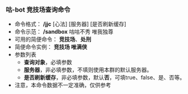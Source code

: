 ### 咕-bot 竞技场查询命令
- 命令格式： **/jjc** [心法] [服务器] [是否刷新缓存]
- 命令示范： **/sandbox** 咕咕不秀 唯我独尊
- 可用的简便命令： **竞技场**、**处刑**
- 简便命令实例： **竞技场 唯满侠**
- 参数列表
    - **查询对象**，必填参数
    - **服务器**，非必填参数，不填则使用本群的默认服务器。
    - **是否刷新缓存**，非必填参数，默认**否**，可填true、false、是、否等。
- 注意，本命令数据不一定准确，仅供参考